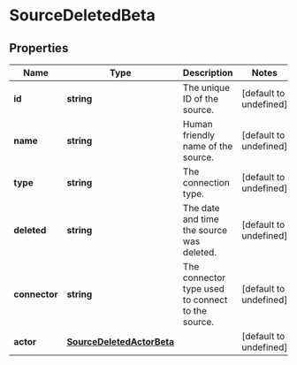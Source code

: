 # SourceDeletedBeta

## Properties

Name | Type | Description | Notes
------------ | ------------- | ------------- | -------------
**id** | **string** | The unique ID of the source. | [default to undefined]
**name** | **string** | Human friendly name of the source. | [default to undefined]
**type** | **string** | The connection type. | [default to undefined]
**deleted** | **string** | The date and time the source was deleted. | [default to undefined]
**connector** | **string** | The connector type used to connect to the source. | [default to undefined]
**actor** | [**SourceDeletedActorBeta**](SourceDeletedActorBeta.md) |  | [default to undefined]

